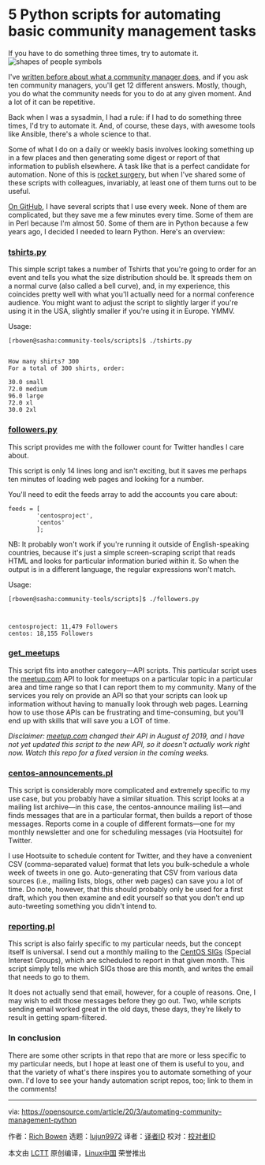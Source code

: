 [#]: collector: (lujun9972)
[#]: translator: (MjSeven)
[#]: reviewer: ( )
[#]: publisher: ( )
[#]: url: ( )
[#]: subject: (5 Python scripts for automating basic community management tasks)
[#]: via: (https://opensource.com/article/20/3/automating-community-management-python)
[#]: author: (Rich Bowen https://opensource.com/users/rbowen)

5 Python scripts for automating basic community management tasks
======
If you have to do something three times, try to automate it.
![shapes of people symbols][1]

I've [written before about what a community manager does][2], and if you ask ten community managers, you'll get 12 different answers. Mostly, though, you do what the community needs for you to do at any given moment. And a lot of it can be repetitive.

Back when I was a sysadmin, I had a rule: if I had to do something three times, I'd try to automate it. And, of course, these days, with awesome tools like Ansible, there's a whole science to that.

Some of what I do on a daily or weekly basis involves looking something up in a few places and then generating some digest or report of that information to publish elsewhere. A task like that is a perfect candidate for automation. None of this is [rocket surgery][3], but when I've shared some of these scripts with colleagues, invariably, at least one of them turns out to be useful.

[On GitHub][4], I have several scripts that I use every week. None of them are complicated, but they save me a few minutes every time. Some of them are in Perl because I'm almost 50. Some of them are in Python because a few years ago, I decided I needed to learn Python. Here's an overview:

### **[tshirts.py][5]**

This simple script takes a number of Tshirts that you're going to order for an event and tells you what the size distribution should be. It spreads them on a normal curve (also called a bell curve), and, in my experience, this coincides pretty well with what you'll actually need for a normal conference audience. You might want to adjust the script to slightly larger if you're using it in the USA, slightly smaller if you're using it in Europe. YMMV.

Usage:


```
[rbowen@sasha:community-tools/scripts]$ ./tshirts.py                                                                                                                                                          
How many shirts? 300
For a total of 300 shirts, order:

30.0 small
72.0 medium
96.0 large
72.0 xl
30.0 2xl
```

### **[followers.py][6]**

This script provides me with the follower count for Twitter handles I care about.

This script is only 14 lines long and isn't exciting, but it saves me perhaps ten minutes of loading web pages and looking for a number.

You'll need to edit the feeds array to add the accounts you care about:


```
feeds = [
        'centosproject',
        'centos'
        ];
```

NB: It probably won't work if you're running it outside of English-speaking countries, because it's just a simple screen-scraping script that reads HTML and looks for particular information buried within it. So when the output is in a different language, the regular expressions won't match.

Usage:


```
[rbowen@sasha:community-tools/scripts]$ ./followers.py                                                                                                                                                                          
centosproject: 11,479 Followers
centos: 18,155 Followers
```

### **[get_meetups][7]**

This script fits into another category—API scripts. This particular script uses the [meetup.com][8] API to look for meetups on a particular topic in a particular area and time range so that I can report them to my community. Many of the services you rely on provide an API so that your scripts can look up information without having to manually look through web pages. Learning how to use those APIs can be frustrating and time-consuming, but you'll end up with skills that will save you a LOT of time.

_Disclaimer: [meetup.com][8] changed their API in August of 2019, and I have not yet updated this script to the new API, so it doesn't actually work right now. Watch this repo for a fixed version in the coming weeks._

### **[centos-announcements.pl][9]**

This script is considerably more complicated and extremely specific to my use case, but you probably have a similar situation. This script looks at a mailing list archive—in this case, the centos-announce mailing list—and finds messages that are in a particular format, then builds a report of those messages. Reports come in a couple of different formats—one for my monthly newsletter and one for scheduling messages (via Hootsuite) for Twitter.

I use Hootsuite to schedule content for Twitter, and they have a convenient CSV (comma-separated value) format that lets you bulk-schedule a whole week of tweets in one go. Auto-generating that CSV from various data sources (i.e., mailing lists, blogs, other web pages) can save you a lot of time. Do note, however, that this should probably only be used for a first draft, which you then examine and edit yourself so that you don't end up auto-tweeting something you didn't intend to.

### **[reporting.pl][10]**

This script is also fairly specific to my particular needs, but the concept itself is universal. I send out a monthly mailing to the [CentOS SIGs][11] (Special Interest Groups), which are scheduled to report in that given month. This script simply tells me which SIGs those are this month, and writes the email that needs to go to them.

It does not actually send that email, however, for a couple of reasons. One, I may wish to edit those messages before they go out. Two, while scripts sending email worked great in the old days, these days, they're likely to result in getting spam-filtered.

### In conclusion

There are some other scripts in that repo that are more or less specific to my particular needs, but I hope at least one of them is useful to you, and that the variety of what's there inspires you to automate something of your own. I'd love to see your handy automation script repos, too; link to them in the comments!

--------------------------------------------------------------------------------

via: https://opensource.com/article/20/3/automating-community-management-python

作者：[Rich Bowen][a]
选题：[lujun9972][b]
译者：[译者ID](https://github.com/译者ID)
校对：[校对者ID](https://github.com/校对者ID)

本文由 [LCTT](https://github.com/LCTT/TranslateProject) 原创编译，[Linux中国](https://linux.cn/) 荣誉推出

[a]: https://opensource.com/users/rbowen
[b]: https://github.com/lujun9972
[1]: https://opensource.com/sites/default/files/styles/image-full-size/public/lead-images/Open%20Pharma.png?itok=GP7zqNZE (shapes of people symbols)
[2]: http://drbacchus.com/what-does-a-community-manager-do/
[3]: https://6dollarshirts.com/rocket-surgery
[4]: https://github.com/rbowen/centos-community-tools/tree/master/scripts
[5]: https://github.com/rbowen/centos-community-tools/blob/master/scripts/tshirts.py
[6]: https://github.com/rbowen/centos-community-tools/blob/master/scripts/followers.py
[7]: https://github.com/rbowen/centos-community-tools/blob/master/scripts/get_meetups
[8]: http://meetup.com
[9]: https://github.com/rbowen/centos-community-tools/blob/master/scripts/centos-announcements.pl
[10]: https://github.com/rbowen/centos-community-tools/blob/master/scripts/sig_reporting/reporting.pl
[11]: https://wiki.centos.org/SpecialInterestGroup
